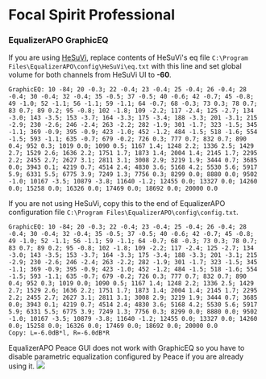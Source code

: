 # Focal Spirit Professional
### EqualizerAPO GraphicEQ
If you are using [HeSuVi](https://sourceforge.net/projects/hesuvi/), replace contents of HeSuVi's eq file `C:\Program Files\EqualizerAPO\config\HeSuVi\eq.txt` with this line and set global volume for both channels from HeSuVi UI to **-60**.
```
GraphicEQ: 10 -84; 20 -0.3; 22 -0.4; 23 -0.4; 25 -0.4; 26 -0.4; 28 -0.4; 30 -0.4; 32 -0.4; 35 -0.5; 37 -0.5; 40 -0.6; 42 -0.7; 45 -0.8; 49 -1.0; 52 -1.1; 56 -1.1; 59 -1.1; 64 -0.7; 68 -0.3; 73 0.3; 78 0.7; 83 0.7; 89 0.2; 95 -0.8; 102 -1.8; 109 -2.2; 117 -2.4; 125 -2.7; 134 -3.0; 143 -3.5; 153 -3.7; 164 -3.3; 175 -3.4; 188 -3.3; 201 -3.1; 215 -2.9; 230 -2.6; 246 -2.4; 263 -2.2; 282 -1.9; 301 -1.7; 323 -1.5; 345 -1.1; 369 -0.9; 395 -0.9; 423 -1.0; 452 -1.2; 484 -1.5; 518 -1.6; 554 -1.5; 593 -1.1; 635 -0.7; 679 -0.2; 726 0.3; 777 0.7; 832 0.7; 890 0.4; 952 0.3; 1019 0.0; 1090 0.5; 1167 1.4; 1248 2.2; 1336 2.5; 1429 2.7; 1529 2.6; 1636 2.2; 1751 1.7; 1873 1.4; 2004 1.4; 2145 1.7; 2295 2.2; 2455 2.7; 2627 3.1; 2811 3.1; 3008 2.9; 3219 1.9; 3444 0.7; 3685 0.0; 3943 0.1; 4219 0.7; 4514 2.4; 4830 3.6; 5168 4.2; 5530 5.6; 5917 5.9; 6331 5.5; 6775 3.9; 7249 1.3; 7756 0.3; 8299 0.0; 8880 0.0; 9502 -1.0; 10167 -3.5; 10879 -3.8; 11640 -1.2; 12455 0.0; 13327 0.0; 14260 0.0; 15258 0.0; 16326 0.0; 17469 0.0; 18692 0.0; 20000 0.0
```
If you are not using HeSuVi, copy this to the end of EqualizerAPO configuration file `C:\Program Files\EqualizerAPO\config\config.txt`.
```
GraphicEQ: 10 -84; 20 -0.3; 22 -0.4; 23 -0.4; 25 -0.4; 26 -0.4; 28 -0.4; 30 -0.4; 32 -0.4; 35 -0.5; 37 -0.5; 40 -0.6; 42 -0.7; 45 -0.8; 49 -1.0; 52 -1.1; 56 -1.1; 59 -1.1; 64 -0.7; 68 -0.3; 73 0.3; 78 0.7; 83 0.7; 89 0.2; 95 -0.8; 102 -1.8; 109 -2.2; 117 -2.4; 125 -2.7; 134 -3.0; 143 -3.5; 153 -3.7; 164 -3.3; 175 -3.4; 188 -3.3; 201 -3.1; 215 -2.9; 230 -2.6; 246 -2.4; 263 -2.2; 282 -1.9; 301 -1.7; 323 -1.5; 345 -1.1; 369 -0.9; 395 -0.9; 423 -1.0; 452 -1.2; 484 -1.5; 518 -1.6; 554 -1.5; 593 -1.1; 635 -0.7; 679 -0.2; 726 0.3; 777 0.7; 832 0.7; 890 0.4; 952 0.3; 1019 0.0; 1090 0.5; 1167 1.4; 1248 2.2; 1336 2.5; 1429 2.7; 1529 2.6; 1636 2.2; 1751 1.7; 1873 1.4; 2004 1.4; 2145 1.7; 2295 2.2; 2455 2.7; 2627 3.1; 2811 3.1; 3008 2.9; 3219 1.9; 3444 0.7; 3685 0.0; 3943 0.1; 4219 0.7; 4514 2.4; 4830 3.6; 5168 4.2; 5530 5.6; 5917 5.9; 6331 5.5; 6775 3.9; 7249 1.3; 7756 0.3; 8299 0.0; 8880 0.0; 9502 -1.0; 10167 -3.5; 10879 -3.8; 11640 -1.2; 12455 0.0; 13327 0.0; 14260 0.0; 15258 0.0; 16326 0.0; 17469 0.0; 18692 0.0; 20000 0.0
Copy: L=-6.0dB*l, R=-6.0dB*R
```
EqualizerAPO Peace GUI does not work with GraphicEQ so you have to disable parametric equalization configured by Peace if you are already using it.
![](https://raw.githubusercontent.com/jaakkopasanen/AutoEq/master/results/Sonoma%20Model%20One/innerfidelity/onear/Focal%20Spirit%20Professional/Focal%20Spirit%20Professional.png)
